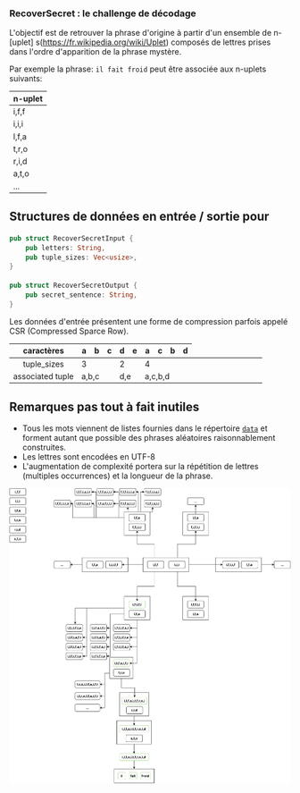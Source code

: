 ### RecoverSecret : le challenge de décodage

L'objectif est de retrouver la phrase d'origine à partir d'un ensemble de n-[uplet]
s(https://fr.wikipedia.org/wiki/Uplet) composés de lettres prises dans l'ordre d'apparition de la phrase mystère.

Par exemple la phrase: ```il fait froid``` peut être associée aux n-uplets suivants:

| n-uplet |
|---------|
| i,f,f   |
| i,i,i   |
| l,f,a   |
| t,r,o   |
| r,i,d   |
| a,t,o   |
| ...     |

## Structures de données en entrée / sortie pour

```rust
pub struct RecoverSecretInput {
    pub letters: String,
    pub tuple_sizes: Vec<usize>,
}

pub struct RecoverSecretOutput {
    pub secret_sentence: String,
}
```

Les données d'entrée présentent une forme de compression parfois appelé CSR (Compressed Sparce Row).

|                                            caractères                                            | a   | b   | c   | d   | e   | a   | c   | b   | d   |
|:------------------------------------------------------------------------------------------------:|-----|-----|-----|-----|-----|-----|-----|-----|-----|
|                                           tuple_sizes                                            | 3   |     |     | 2   |     | 4   |     |     |     |
| associated tuple   <td colspan=3> a,b,c</td> <td colspan=2> d,e</td> <td colspan=4> a,c,b,d</td> |

## Remarques pas tout à fait inutiles

* Tous les mots viennent de listes fournies dans le répertoire [`data`](data) et forment autant que possible des phrases
  aléatoires raisonnablement construites.
* Les lettres sont encodées en UTF-8
* L'augmentation de complexité portera sur la répétition de lettres (multiples occurrences) et la longueur de la phrase. 

![img.png](img.png)